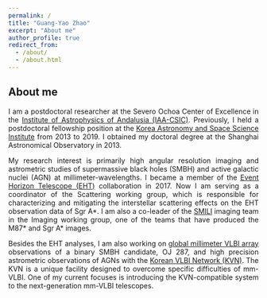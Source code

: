 ```yaml
---
permalink: /
title: "Guang-Yao Zhao"
excerpt: "About me"
author_profile: true
redirect_from: 
  - /about/
  - /about.html
---
```

About me
---

<div style="text-align: justify"> 

I am a postdoctoral researcher at the Severo Ochoa Center of Excellence in the [Institute of Astrophysics of Andalusia (IAA-CSIC)](https://www.iaa.csic.es/). 
Previously, I held a postdoctoral fellowship position at the [Korea Astronomy and Space Science Institute](https://www.kasi.re.kr/kor/index) from 2013 to 2019. 
I obtained my doctoral degree at the Shanghai Astronomical Observatory in 2013.

My research interest is primarily high angular resolution imaging and astrometric studies of supermassive black holes (SMBH) and active galactic nuclei (AGN) at millimeter-wavelengths.
I became a member of the [Event Horizon Telescope (EHT)](https://eventhorizontelescope.org/) collaboration in 2017. Now I am serving as a coordinator of the Scattering working group, which is responsible for characterizing and mitigating the interstellar scattering effects on the EHT observation data of Sgr A\*. 
I am also a co-leader of the [SMILI](https://zenodo.org/record/6522933) imaging team in the Imaging working group, one of the teams that have produced the M87\* and Sgr A\* images.

Besides the EHT analyses, I am also working on [global millimeter VLBI array](https://www3.mpifr-bonn.mpg.de/div/vlbi/globalmm/) observations of a binary SMBH candidate, OJ 287, and high precision astrometric observations of AGNs with the [Korean VLBI Network (KVN)](https://radio.kasi.re.kr/kvn/main_kvn.php). 
The KVN is a unique facility designed to overcome specific difficulties of mm-VLBI. 
One of my current focuses is introducing the KVN-compatible system to the next-generation mm-VLBI telescopes.

</div>

